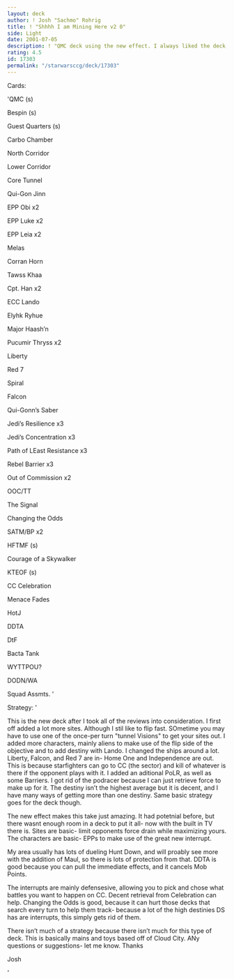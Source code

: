 ```yaml
---
layout: deck
author: ! Josh "Sachmo" Rohrig
title: ! "Shhhh I am Mining Here v2 0"
side: Light
date: 2001-07-05
description: ! "QMC deck using the new effect. I always liked the deck, so I thought I would give it a shot."
rating: 4.5
id: 17303
permalink: "/starwarsccg/deck/17303"
---
```

Cards: 

'QMC  (s)

Bespin  (s)

Guest Quarters  (s)

Carbo Chamber 

North Corridor

Lower Corridor

Core Tunnel


Qui-Gon Jinn

EPP Obi x2

EPP Luke x2

EPP Leia x2

Melas

Corran Horn

Tawss Khaa

Cpt. Han x2

ECC Lando

Elyhk Ryhue

Major Haash’n

Pucumir Thryss x2


Liberty

Red 7

Spiral

Falcon


Qui-Gonn’s Saber


Jedi’s Resilience x3

Jedi’s Concentration x3

Path of LEast Resistance x3

Rebel Barrier x3

Out of Commission x2

OOC/TT

The Signal 

Changing the Odds

SATM/BP x2

HFTMF  (s)

Courage of a Skywalker


KTEOF  (s)

CC Celebration

Menace Fades

HotJ

DDTA

DtF

Bacta Tank

WYTTPOU?

DODN/WA

Squad Assmts. '

Strategy: '

This is the new deck after I took all of the reviews into consideration.  I first off added a lot more sites.  Although I stil like to flip fast.  SOmetime you may have to use one of the once-per turn "tunnel Visions" to get your sites out.  I added more characters, mainly aliens to make use of the flip side of the objective and to add destiny with Lando.  I changed the ships around a lot.  Liberty, Falcon, and Red 7 are in- Home One and Independence are out.  This is because starfighters can go to CC (the sector) and kill of whatever is there if the opponent  plays with it.  I added an aditional PoLR, as well as some Barriers.  I got rid of the podracer because I can just retrieve  force to make up for it.  The  destiny isn’t the highest  average but it is decent, and I have many ways of getting more than one destiny.  Same basic strategy goes for the deck though.


The new effect makes this take just amazing.  It had potetnial before, but there wasnt enough room in a deck to put it all- now with the built in TV there is.  Sites are basic- limit opponents force drain while maximizing yours.  The characters are basic- EPPs to make use of the great new interrupt.  


My area usually has lots of dueling Hunt Down, and will proably see more with the addition of Maul, so there is lots of protection from that.  DDTA is good because you can pull the immediate effects, and it cancels Mob Points.


The interrupts are mainly defensesive, allowing you to pick and chose what battles you want to happen on CC.  Decent retrieval from Celebration can help.  Changing the Odds is good, because it can hurt those decks that search every turn to help them track- because a lot of the high destinies DS has are interrupts, this simply gets rid of them.  


There isn&#8217;t much  of a strategy because there isn&#8217;t much for this type of deck.  This is basically mains and toys based off of Cloud City.  ANy questions or suggestions- let me know.  Thanks


Josh

'

